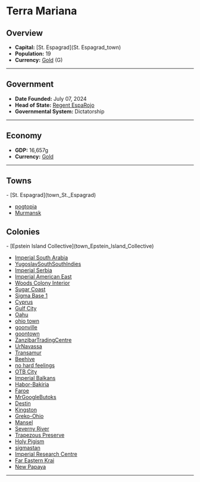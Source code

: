 <!--UNDEDITED FILE, remove this entire line if this file has been edited!-->
# <!--NAME-->Terra Mariana<!--NAME-->

## Overview

- **Capital:** <!--CAPITAL_LINK-->[St. Espagrad](St. Espagrad_town)<!--CAPITAL_LINK-->
- **Population:** <!--POPULATION-->19<!--POPULATION-->
- **Currency:** <!--CURRENCY_LINK-->[Gold](Gold_currency)<!--CURRENCY_LINK--> (<!--CURRENCY_ABV-->G<!--CURRENCY_ABV-->)

---

## Government

- **Date Founded:** <!--FOUNDED-->July 07, 2024<!--FOUNDED-->
- **Head of State:** <!--LEADER_TITLE_LINK-->[Regent EspaRojo](EspaRojo_user)<!--LEADER_TITLE_LINK-->
- **Governmental System:** <!--GOVERNMENT-->Dictatorship<!--GOVERNMENT-->

---

## Economy

- **GDP:** <!--GDP-->16,657g<!--GDP-->
- **Currency:** <!--CURRENCY_LINK-->[Gold](Gold_currency)<!--CURRENCY_LINK-->

---

## Towns

<!--TOWNS-->- [St. Espagrad](town_St._Espagrad)
- [pogtopia](town_pogtopia)
- [Murmansk](town_Murmansk)<!--TOWNS-->

## Colonies

<!--COLONIES-->- [Epstein Island Collective](town_Epstein_Island_Collective)
- [Imperial South Arabia](town_Imperial_South_Arabia)
- [YugoslavSouthSouthIndies](town_YugoslavSouthSouthIndies)
- [Imperial Serbia](town_Imperial_Serbia)
- [Imperial American East](town_Imperial_American_East)
- [Woods Colony Interior](town_Woods_Colony_Interior)
- [Sugar Coast](town_Sugar_Coast)
- [Sigma Base 1](town_Sigma_Base_1)
- [Cyprus](town_Cyprus)
- [Gulf City](town_Gulf_City)
- [Oahu](town_Oahu)
- [ohio town](town_ohio_town)
- [goonville](town_goonville)
- [goontown](town_goontown)
- [ZanzibarTradingCentre](town_ZanzibarTradingCentre)
- [UrNavassa](town_UrNavassa)
- [Transamur](town_Transamur)
- [Beehive](town_Beehive)
- [no hard feelings](town_no_hard_feelings)
- [OTB City](town_OTB_City)
- [Imperial Balkans](town_Imperial_Balkans)
- [Habor-Bakiria](town_Habor-Bakiria)
- [Faroe](town_Faroe)
- [MrGoogleButoks](town_MrGoogleButoks)
- [Destin](town_Destin)
- [Kingston](town_Kingston)
- [Greko-Ohio](town_Greko-Ohio)
- [Mansel](town_Mansel)
- [Severny River](town_Severny_River)
- [Trapezous Preserve](town_Trapezous_Preserve)
- [Holy Pigism](town_Holy_Pigism)
- [sigmastan](town_sigmastan)
- [Imperial Research Centre](town_Imperial_Research_Centre)
- [Far Eastern Krai](town_Far_Eastern_Krai)
- [New Papaya](town_New_Papaya)<!--COLONIES-->

---